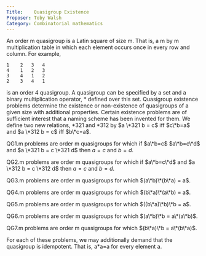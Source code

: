 ```yaml
---
Title:    Quasigroup Existence
Proposer: Toby Walsh
Category: Combinatorial mathematics
---
```



An order m quasigroup is a Latin square of size m. That is, a m by m multiplication table in which each element occurs once in every row and column. For example,

```
1	 2	 3	 4
4	 1	 2	 3
3	 4	 1	 2
2	 3	 4	 1
```

is an order 4 quasigroup. A quasigroup can be specified by a set and a binary multiplication operator, \* defined over this set.
Quasigroup existence problems determine the existence or non-existence of quasigroups of a given size with additional properties. Certain existence problems are of sufficient interest that a naming scheme has been invented for them. We define two new relations, \*321 and \*312 by $a \*321 b = c$ iff $c\*b=a$ and $a \*312 b = c$ iff $b\*c=a$.

QG1.m problems are order m quasigroups for which if $a\*b=c$  $a\*b=c\*d$ and $a \*321 b = c \*321 d$ then $a=c$ and $b=d$.

QG2.m problems are order m quasigroups for which if $a\*b=c\*d$ and $a \*312 b = c \*312 d$ then $a=c$ and $b=d$.

QG3.m problems are order m quasigroups for which $(a\*b)\*(b\*a) = a$.

QG4.m problems are order m quasigroups for which $(b\*a)\*(a\*b) = a$.

QG5.m problems are order m quasigroups for which $((b\*a)\*b)\*b = a$.

QG6.m problems are order m quasigroups for which $(a\*b)\*b = a\*(a\*b)$.

QG7.m problems are order m quasigroups for which $(b\*a)\*b = a\*(b\*a)$.

For each of these problems, we may additionally demand that the quasigroup is idempotent. That is, a\*a=a for every element a.
